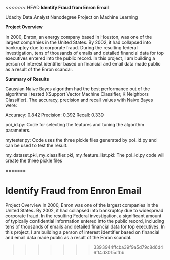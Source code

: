 <<<<<<< HEAD
__Identify Fraud from Enron Email__

Udacity Data Analyst Nanodegree Project on Machine Learning

__Project Overview__

In 2000, Enron, an energy company based in Houston, was one of the largest companies in the United States. By 2002, it had collapsed into bankruptcy due to corporate fraud. During the resulting federal investigation, tens of thousands of emails and detailed financial data for top executives entered into the public record. In this project, I am building a person of interest identifier based on financial and email data made public as a result of the Enron scandal. 

__Summary of Results__

Gaussian Naive Bayes algorithm had the best performance out of the algorithms I tested ((Support Vector Machine Classifier, K Neighbors Classifier). The accuracy, precision and recall values with Naive Bayes were:

Accuracy: 0.842
Precision: 0.392
Recall: 0.339

poi_id.py: Code for selecting the features and tuning the algorithm parameters.

mytester.py: Code uses the three pickle files generated by poi_id.py and can be used to test the result.

my_dataset.pkl, my_classifier.pkl, my_feature_list.pkl: The poi_id.py code will create the three pickle files





=======
# Identify Fraud from Enron Email

Project Overview
In 2000, Enron was one of the largest companies in the United States. By 2002, it had collapsed into bankruptcy due to widespread corporate fraud. In the resulting Federal investigation, a significant amount of typically confidential information entered into the public record, including tens of thousands of emails and detailed financial data for top executives. In this project, I am building a person of interest identifier based on financial and email data made public as a result of the Enron scandal. 
>>>>>>> 3393944ffcba39f9a5d79c8d6d46ff4d3015cfbb
